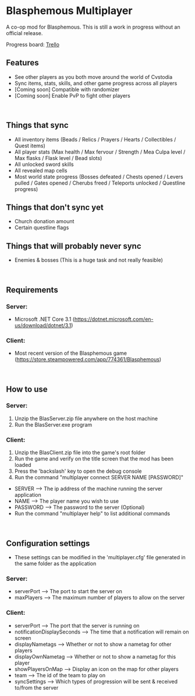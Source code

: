 # Blasphemous Multiplayer

A co-op mod for Blasphemous.  This is still a work in progress without an official release.

Progress board: [Trello](https://trello.com/b/FBdBWoVM/blasphemous-multiplayer)

## Features

- See other players as you both move around the world of Cvstodia
- Sync items, stats, skills, and other game progress across all players
- [Coming soon] Compatible with randomizer
- [Coming soon] Enable PvP to fight other players

<br/>

## Things that sync

- All inventory items (Beads / Relics / Prayers / Hearts / Collectibles / Quest items)
- All player stats (Max health / Max fervour / Strength / Mea Culpa level / Max flasks / Flask level / Bead slots)
- All unlocked sword skills
- All revealed map cells
- Most world state progress (Bosses defeated / Chests opened / Levers pulled / Gates opened / Cherubs freed / Teleports unlocked / Questline progress)

## Things that don't sync yet

- Church donation amount
- Certain questline flags

## Things that will probably never sync

- Enemies & bosses (This is a huge task and not really feasible)

<br/>

## Requirements

### Server:
- Microsoft .NET Core 3.1 (https://dotnet.microsoft.com/en-us/download/dotnet/3.1)

### Client:
- Most recent version of the Blasphemous game (https://store.steampowered.com/app/774361/Blasphemous)

<br/>

## How to use

### Server:
1. Unzip the BlasServer.zip file anywhere on the host machine
2. Run the BlasServer.exe program

### Client:
1. Unzip the BlasClient.zip file into the game's root folder
2. Run the game and verify on the title screen that the mod has been loaded
3. Press the 'backslash' key to open the debug console
4. Run the command "multiplayer connect SERVER NAME [PASSWORD]"
  - SERVER --> The ip address of the machine running the server application
  - NAME --> The player name you wish to use
  - PASSWORD --> The password to the server (Optional)
  - Run the command "multiplayer help" to list additional commands

<br/>

## Configuration settings
- These settings can be modified in the 'multiplayer.cfg' file generated in the same folder as the application

### Server:

- serverPort --> The port to start the server on
- maxPlayers --> The maximum number of players to allow on the server

### Client:

- serverPort --> The port that the server is running on
- notificationDisplaySeconds --> The time that a notification will remain on screen
- displayNametags --> Whether or not to show a nametag for other players
- displayOwnNametag --> Whether or not to show a nametag for this player
- showPlayersOnMap --> Display an icon on the map for other players
- team --> The id of the team to play on
- syncSettings --> Which types of progression will be sent & received to/from the server
